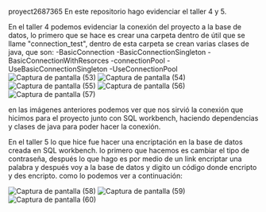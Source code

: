 proyect2687365
En este repositorio hago evidenciar el taller 4 y 5.

En el taller 4 podemos evidenciar la conexión del proyecto a la base de datos, lo primero que se hace es crear una carpeta dentro de útil que se llame "connection_test", dentro de esta carpeta se crean varias clases de java, que son:
-BasicConnection
-BasicConnectionSingleton
-BasicConnectionWithResorces
-connectionPool
-UseBasicConnectionSingleton
-UseConnectionPool
![Captura de pantalla (53)](https://user-images.githubusercontent.com/127634632/236592976-15253997-7e9f-4007-97fe-de787ccd2a15.png)
![Captura de pantalla (54)](https://user-images.githubusercontent.com/127634632/236593017-15049f77-0e8e-4e28-9df9-7bf0303d91c3.png)
![Captura de pantalla (55)](https://user-images.githubusercontent.com/127634632/236593025-f52f2835-7c1e-4c77-9334-863bddea181e.png)
![Captura de pantalla (56)](https://user-images.githubusercontent.com/127634632/236593028-d5b9980d-8186-4681-9c32-70f50b093fc6.png)
![Captura de pantalla (57)](https://user-images.githubusercontent.com/127634632/236593033-f9d9ae17-bd92-4e13-a57e-773688c17991.png)

en las imágenes anteriores podemos ver que nos sirvió la conexión que hicimos para el proyecto junto con SQL workbench, haciendo dependencias y clases de java para poder hacer la conexión.

En el taller 5 lo que hice fue hacer una encriptación en la base de datos creada en SQL workbench. lo primero que hacemos es cambiar el tipo de contraseña, después lo que hago es por medio de un link encriptar una palabra y después voy a la base de datos y digito un código donde encripto y des encripto.
como lo podemos ver a continuación:

![Captura de pantalla (58)](https://user-images.githubusercontent.com/127634632/236593432-1c9fa6c4-c01e-4b19-bf73-13be37b08233.png)
![Captura de pantalla (59)](https://user-images.githubusercontent.com/127634632/236593435-606eeac7-f6c4-4ed0-9009-618f8c30dc28.png)
![Captura de pantalla (60)](https://user-images.githubusercontent.com/127634632/236593437-97fc6eda-a6c3-4f11-8034-9c9dfcd486d3.png)
